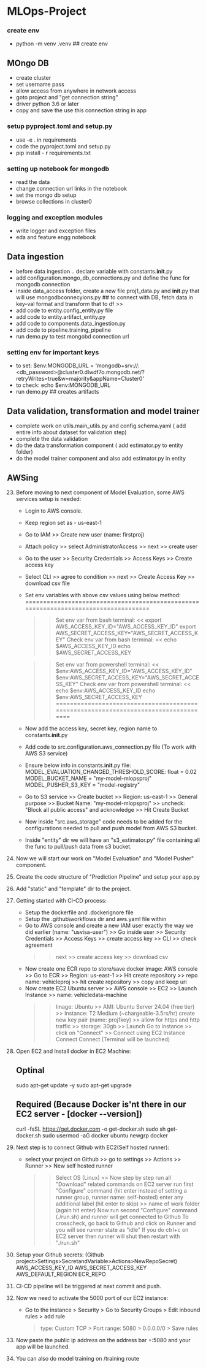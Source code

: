 # MLOps-Project

### create env
- python -m venv .venv  ## create env

## MOngo DB
- create cluster
- set username pass
- allow access from anywhere in network access
- goto project and "get connection string"
- driver python 3.6 or later
- copy and save the use this connection string in app

### setup pyproject.toml and setup.py
- use -e . in requirements
- code the pyproject.toml and setup.py
- pip install - r requirements.txt

### setting up notebook for mongodb
- read the data
- change connection url links in the notebook
- set the mongo db setup
- browse collections in cluster0

### logging and exception modules
- write logger and exception files
- eda and feature engg notebook

## Data ingestion
- before data ingestion .. declare variable with constants.__init__.py
- add configuration.mongo_db_connections.py and define the func for mongodb connection
- inside data_access folder, create a new file proj1_data.py and __init__.py that will use mongodbconnecyions.py    ## to connect with DB, fetch data in key-val format and transform that to df >>
- add code to entity.config_entity.py file 
- add code to entity.artifact_entity.py
- add code to components.data_ingestion.py 
- add code to pipeline.training_pipeline
- run demo.py to test mongobd connection url
### setting env for important keys
- to set: $env:MONGODB_URL = 'mongodb+srv://<username>:<db_password>@cluster0.dlwdf7o.mongodb.net/?retryWrites=true&w=majority&appName=Cluster0'
- to check: echo $env:MONGODB_URL
- run demo.py ## creates artifacts

## Data validation, transformation and model trainer

- complete work on utils.main_utils.py and config.schema.yaml ( add entire info about dataset for validation step)
- complete the data validation 
- do the data transformation component ( add estimator.py  to entity folder)
- do the model trainer component and also add estimator.py in entity

## AWSing

23. Before moving to next component of Model Evaluation, some AWS services setup is needed:
      * Login to AWS console.
      * Keep region set as - us-east-1
      * Go to IAM >> Create new user (name: firstproj)
      * Attach policy >> select AdministratorAccess >> next >> create user
      * Go to the user >> Security Credentials >> Access Keys >> Create access key
      * Select CLI >> agree to condition >> next >> Create Access Key >> download csv file
      * Set env variables with above csv values using below method:
      ====================================================================================
         >> Set env var from bash terminal: <<
         export AWS_ACCESS_KEY_ID="AWS_ACCESS_KEY_ID"
         export AWS_SECRET_ACCESS_KEY="AWS_SECRET_ACCESS_KEY"
         >> Check env var from bash terminal: <<
         echo $AWS_ACCESS_KEY_ID
         echo $AWS_SECRET_ACCESS_KEY

         >> Set env var from powershell terminal: <<
         $env:AWS_ACCESS_KEY_ID="AWS_ACCESS_KEY_ID"
         $env:AWS_SECRET_ACCESS_KEY="AWS_SECRET_ACCESS_KEY"
         >> Check env var from powershell terminal: <<
         echo $env:AWS_ACCESS_KEY_ID
         echo $env:AWS_SECRET_ACCESS_KEY
      ====================================================================================
      * Now add the access key, secret key, region name to constants.__init__.py
      * Add code to src.configuration.aws_connection.py file (To work with AWS S3 service)
      * Ensure below info in constants.__init__.py file:
            MODEL_EVALUATION_CHANGED_THRESHOLD_SCORE: float = 0.02
            MODEL_BUCKET_NAME = "my-model-mlopsproj"
            MODEL_PUSHER_S3_KEY = "model-registry"
      * Go to S3 service >> Create bucket >> Region: us-east-1 >> General purpose >>
        Bucket Name: "my-model-mlopsproj" >> uncheck: "Block all public access" and acknowledge >>
        Hit Create Bucket
      * Now inside "src.aws_storage" code needs to be added for the configurations needed to pull 
        and push model from AWS S3 bucket. 
      * Inside "entity" dir we will have an "s3_estimator.py" file containing all the func to pull/push
        data from s3 bucket.

24. Now we will start our work on "Model Evaluation" and "Model Pusher" component.

25. Create the code structure of "Prediction Pipeline" and setup your app.py
26. Add "static" and "template" dir to the project.

27. Getting started with CI-CD process:
      * Setup the dockerfile and .dockerignore file
      * Setup the .github\workflows dir and aws.yaml file within
      * Go to AWS console and create a new IAM user exactly the way we did earlier (name: "usvisa-user") >>
        Go inside user >> Security Credentials >> Access Keys >> create access key >> CLI >> check agreement
        >> next >> create access key >> download csv
      * Now create one ECR repo to store/save docker image:
        AWS console >> Go to ECR >> Region: us-east-1 >> Hit create repository >>
        repo name: vehicleproj >> hit create repository >> copy and keep uri
      * Now create EC2 Ubuntu server >> AWS console >> EC2 >> Launch Instance >> name: vehicledata-machine
        >> Image: Ubuntu >> AMI: Ubuntu Server 24.04 (free tier) >> Instance: T2 Medium (~chargeable-3.5rs/hr)
        >> create new key pair (name: proj1key) >> allow for https and http traffic >> storage: 30gb >> Launch
        >> Go to instance >> click on "Connect" >> Connect using EC2 Instance Connect 
        >> Connect (Terminal will be launched) 

28. Open EC2 and Install docker in EC2 Machine:
      ## Optinal
      sudo apt-get update -y
      sudo apt-get upgrade
      ## Required (Because Docker is'nt there in our EC2 server - [docker --version])
      curl -fsSL https://get.docker.com -o get-docker.sh
      sudo sh get-docker.sh
      sudo usermod -aG docker ubuntu
      newgrp docker

29. Next step is to connect Github with EC2(Self hosted runner):
      * select your project on Github >> go to settings >> Actions >> Runner >> New self hosted runner
        >> Select OS (Linux) >> Now step by step run all "Download" related commands on EC2 server 
        >> run first "Configure" command (hit enter instead of setting a runner group, runner name: self-hosted)
        >> enter any additional label (hit enter to skip) >> name of work folder (again hit enter)
        >> Now run second "Configure" command (./run.sh) and runner will get connected to Github
        >> To crosscheck, go back to Github and click on Runner and you will see runner state as "idle"
        >> If you do ctrl+c on EC2 server then runner will shut then restart with "./run.sh"

30. Setup your Github secrets: (Github project>Settings>SecretandVariable>Actions>NewRepoSecret)
      AWS_ACCESS_KEY_ID
      AWS_SECRET_ACCESS_KEY
      AWS_DEFAULT_REGION
      ECR_REPO

31. CI-CD pipeline will be triggered at next commit and push.
32. Now we need to activate the 5000 port of our EC2 instance:
      * Go to the instance > Security > Go to Security Groups > Edit inbound rules > add rule
        > type: Custom TCP > Port range: 5080 > 0.0.0.0/0 > Save rules
33. Now paste the public ip address on the address bar +:5080 and your app will be launched.
34. You can also do model training on /training route

